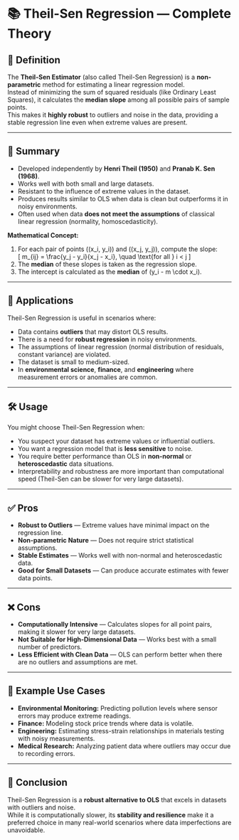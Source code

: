 # 📚 Theil-Sen Regression — Complete Theory

## 📖 Definition
The **Theil-Sen Estimator** (also called Theil-Sen Regression) is a **non-parametric** method for estimating a linear regression model.  
Instead of minimizing the sum of squared residuals (like Ordinary Least Squares), it calculates the **median slope** among all possible pairs of sample points.  
This makes it **highly robust** to outliers and noise in the data, providing a stable regression line even when extreme values are present.

---

## 📄 Summary
- Developed independently by **Henri Theil (1950)** and **Pranab K. Sen (1968)**.
- Works well with both small and large datasets.
- Resistant to the influence of extreme values in the dataset.
- Produces results similar to OLS when data is clean but outperforms it in noisy environments.
- Often used when data **does not meet the assumptions** of classical linear regression (normality, homoscedasticity).

**Mathematical Concept:**
1. For each pair of points \((x_i, y_i)\) and \((x_j, y_j)\), compute the slope:  
   \[
   m_{ij} = \frac{y_j - y_i}{x_j - x_i}, \quad \text{for all } i < j
   \]
2. The **median** of these slopes is taken as the regression slope.
3. The intercept is calculated as the **median** of \(y_i - m \cdot x_i\).

---

## 🎯 Applications
Theil-Sen Regression is useful in scenarios where:
- Data contains **outliers** that may distort OLS results.
- There is a need for **robust regression** in noisy environments.
- The assumptions of linear regression (normal distribution of residuals, constant variance) are violated.
- The dataset is small to medium-sized.
- In **environmental science**, **finance**, and **engineering** where measurement errors or anomalies are common.

---

## 🛠 Usage
You might choose Theil-Sen Regression when:
- You suspect your dataset has extreme values or influential outliers.
- You want a regression model that is **less sensitive** to noise.
- You require better performance than OLS in **non-normal** or **heteroscedastic** data situations.
- Interpretability and robustness are more important than computational speed (Theil-Sen can be slower for very large datasets).

---

## ✅ Pros
- **Robust to Outliers** — Extreme values have minimal impact on the regression line.
- **Non-parametric Nature** — Does not require strict statistical assumptions.
- **Stable Estimates** — Works well with non-normal and heteroscedastic data.
- **Good for Small Datasets** — Can produce accurate estimates with fewer data points.

---

## ❌ Cons
- **Computationally Intensive** — Calculates slopes for all point pairs, making it slower for very large datasets.
- **Not Suitable for High-Dimensional Data** — Works best with a small number of predictors.
- **Less Efficient with Clean Data** — OLS can perform better when there are no outliers and assumptions are met.

---

## 📂 Example Use Cases
- **Environmental Monitoring:** Predicting pollution levels where sensor errors may produce extreme readings.
- **Finance:** Modeling stock price trends where data is volatile.
- **Engineering:** Estimating stress-strain relationships in materials testing with noisy measurements.
- **Medical Research:** Analyzing patient data where outliers may occur due to recording errors.

---

## 🧠 Conclusion
Theil-Sen Regression is a **robust alternative to OLS** that excels in datasets with outliers and noise.  
While it is computationally slower, its **stability and resilience** make it a preferred choice in many real-world scenarios where data imperfections are unavoidable.
